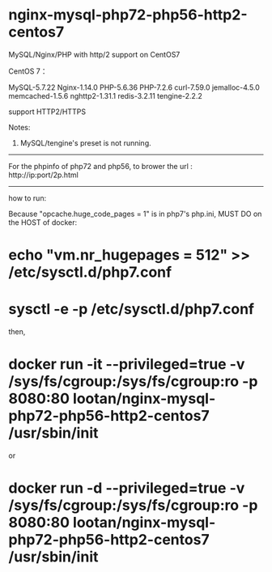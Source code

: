 # nginx-mysql-php72-php56-http2-centos7
MySQL/Nginx/PHP with http/2 support on CentOS7

CentOS 7：

MySQL-5.7.22
Nginx-1.14.0
PHP-5.6.36
PHP-7.2.6
curl-7.59.0
jemalloc-4.5.0
memcached-1.5.6
nghttp2-1.31.1
redis-3.2.11
tengine-2.2.2

support HTTP2/HTTPS

Notes: 
1. MySQL/tengine's preset is not running.

-----------------

For the phpinfo of php72 and php56, to brower the url :
http://ip:port/2p.html

-----------------

how to run:

Because "opcache.huge_code_pages = 1" is in php7's php.ini, MUST DO on the HOST of docker:
# echo "vm.nr_hugepages = 512" >> /etc/sysctl.d/php7.conf
# sysctl -e -p /etc/sysctl.d/php7.conf
then,
# docker run -it --privileged=true -v /sys/fs/cgroup:/sys/fs/cgroup:ro -p 8080:80 lootan/nginx-mysql-php72-php56-http2-centos7 /usr/sbin/init
or
# docker run -d  --privileged=true -v /sys/fs/cgroup:/sys/fs/cgroup:ro -p 8080:80 lootan/nginx-mysql-php72-php56-http2-centos7 /usr/sbin/init
